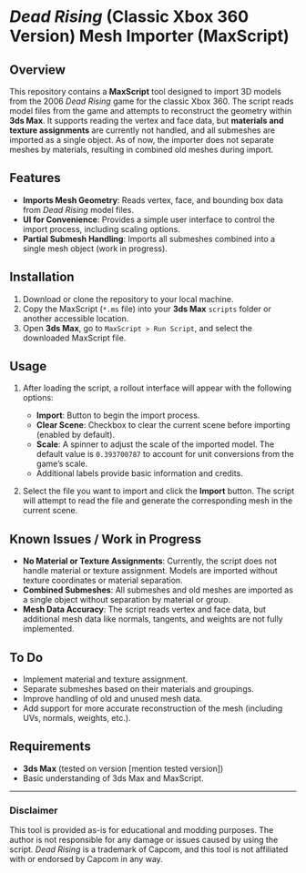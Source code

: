 
# *Dead Rising* (Classic Xbox 360 Version) Mesh Importer (MaxScript)

## Overview

This repository contains a **MaxScript** tool designed to import 3D models from the 2006 *Dead Rising* game for the classic Xbox 360. The script reads model files from the game and attempts to reconstruct the geometry within **3ds Max**. It supports reading the vertex and face data, but **materials and texture assignments** are currently not handled, and all submeshes are imported as a single object. As of now, the importer does not separate meshes by materials, resulting in combined old meshes during import.

## Features

- **Imports Mesh Geometry**: Reads vertex, face, and bounding box data from *Dead Rising* model files.
- **UI for Convenience**: Provides a simple user interface to control the import process, including scaling options.
- **Partial Submesh Handling**: Imports all submeshes combined into a single mesh object (work in progress).

## Installation

1. Download or clone the repository to your local machine.
2. Copy the MaxScript (`*.ms` file) into your **3ds Max** `scripts` folder or another accessible location.
3. Open **3ds Max**, go to `MaxScript > Run Script`, and select the downloaded MaxScript file.

## Usage

1. After loading the script, a rollout interface will appear with the following options:
   - **Import**: Button to begin the import process.
   - **Clear Scene**: Checkbox to clear the current scene before importing (enabled by default).
   - **Scale**: A spinner to adjust the scale of the imported model. The default value is `0.393700787` to account for unit conversions from the game’s scale.
   - Additional labels provide basic information and credits.
   
2. Select the file you want to import and click the **Import** button. The script will attempt to read the file and generate the corresponding mesh in the current scene.

## Known Issues / Work in Progress

- **No Material or Texture Assignments**: Currently, the script does not handle material or texture assignment. Models are imported without texture coordinates or material separation.
- **Combined Submeshes**: All submeshes and old meshes are imported as a single object without separation by material or group.
- **Mesh Data Accuracy**: The script reads vertex and face data, but additional mesh data like normals, tangents, and weights are not fully implemented.

## To Do

- Implement material and texture assignment.
- Separate submeshes based on their materials and groupings.
- Improve handling of old and unused mesh data.
- Add support for more accurate reconstruction of the mesh (including UVs, normals, weights, etc.).

## Requirements

- **3ds Max** (tested on version [mention tested version])
- Basic understanding of 3ds Max and MaxScript.

---

### Disclaimer

This tool is provided as-is for educational and modding purposes. The author is not responsible for any damage or issues caused by using the script. *Dead Rising* is a trademark of Capcom, and this tool is not affiliated with or endorsed by Capcom in any way.

